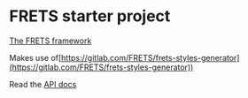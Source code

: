 # FRETS starter project

[The FRETS framework](https://github.com/sirtimbly/frets)

Makes use of[https://gitlab.com/FRETS/frets-styles-generator](https://gitlab.com/FRETS/frets-styles-generator))


Read the [API docs](https://frets.gitlab.io/frets/docs)

